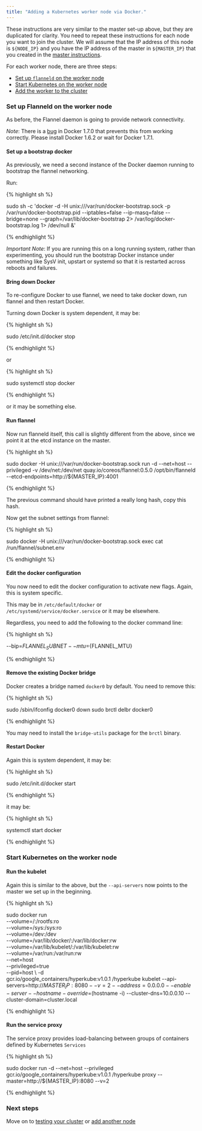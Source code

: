 ```yaml
---
title: "Adding a Kubernetes worker node via Docker."
---
```

These instructions are very similar to the master set-up above, but they are duplicated for clarity.
You need to repeat these instructions for each node you want to join the cluster.
We will assume that the IP address of this node is `${NODE_IP}` and you have the IP address of the master in `${MASTER_IP}` that you created in the [master instructions](master).

For each worker node, there are three steps:
   * [Set up `flanneld` on the worker node](#set-up-flanneld-on-the-worker-node)
   * [Start Kubernetes on the worker node](#start-kubernetes-on-the-worker-node)
   * [Add the worker to the cluster](#add-the-node-to-the-cluster)

### Set up Flanneld on the worker node

As before, the Flannel daemon is going to provide network connectivity.

_Note_:
There is a [bug](https://github.com/docker/docker/issues/14106) in Docker 1.7.0 that prevents this from working correctly.
Please install Docker 1.6.2 or wait for Docker 1.7.1.


#### Set up a bootstrap docker

As previously, we need a second instance of the Docker daemon running to bootstrap the flannel networking.

Run:

{% highlight sh %}

sudo sh -c 'docker -d -H unix:///var/run/docker-bootstrap.sock -p /var/run/docker-bootstrap.pid --iptables=false --ip-masq=false --bridge=none --graph=/var/lib/docker-bootstrap 2> /var/log/docker-bootstrap.log 1> /dev/null &'

{% endhighlight %}

_Important Note_:
If you are running this on a long running system, rather than experimenting, you should run the bootstrap Docker instance under something like SysV init, upstart or systemd so that it is restarted
across reboots and failures.

#### Bring down Docker

To re-configure Docker to use flannel, we need to take docker down, run flannel and then restart Docker.

Turning down Docker is system dependent, it may be:

{% highlight sh %}

sudo /etc/init.d/docker stop

{% endhighlight %}

or

{% highlight sh %}

sudo systemctl stop docker

{% endhighlight %}

or it may be something else.

#### Run flannel

Now run flanneld itself, this call is slightly different from the above, since we point it at the etcd instance on the master.

{% highlight sh %}

sudo docker -H unix:///var/run/docker-bootstrap.sock run -d --net=host --privileged -v /dev/net:/dev/net quay.io/coreos/flannel:0.5.0 /opt/bin/flanneld --etcd-endpoints=http://${MASTER_IP}:4001

{% endhighlight %}

The previous command should have printed a really long hash, copy this hash.

Now get the subnet settings from flannel:

{% highlight sh %}

sudo docker -H unix:///var/run/docker-bootstrap.sock exec <really-long-hash-from-above-here> cat /run/flannel/subnet.env

{% endhighlight %}


#### Edit the docker configuration

You now need to edit the docker configuration to activate new flags.  Again, this is system specific.

This may be in `/etc/default/docker` or `/etc/systemd/service/docker.service` or it may be elsewhere.

Regardless, you need to add the following to the docker command line:

{% highlight sh %}

--bip=${FLANNEL_SUBNET} --mtu=${FLANNEL_MTU}

{% endhighlight %}

#### Remove the existing Docker bridge

Docker creates a bridge named `docker0` by default.  You need to remove this:

{% highlight sh %}

sudo /sbin/ifconfig docker0 down
sudo brctl delbr docker0

{% endhighlight %}

You may need to install the `bridge-utils` package for the `brctl` binary.

#### Restart Docker

Again this is system dependent, it may be:

{% highlight sh %}

sudo /etc/init.d/docker start

{% endhighlight %}

it may be:

{% highlight sh %}

systemctl start docker

{% endhighlight %}

### Start Kubernetes on the worker node

#### Run the kubelet

Again this is similar to the above, but the `--api-servers` now points to the master we set up in the beginning.

{% highlight sh %}

sudo docker run \
    --volume=/:/rootfs:ro \
    --volume=/sys:/sys:ro \
    --volume=/dev:/dev \
    --volume=/var/lib/docker/:/var/lib/docker:rw \
    --volume=/var/lib/kubelet/:/var/lib/kubelet:rw \
    --volume=/var/run:/var/run:rw \
    --net=host \
    --privileged=true \
    --pid=host \ 
    -d \
    gcr.io/google_containers/hyperkube:v1.0.1 /hyperkube kubelet --api-servers=http://${MASTER_IP}:8080 --v=2 --address=0.0.0.0 --enable-server --hostname-override=$(hostname -i) --cluster-dns=10.0.0.10 --cluster-domain=cluster.local

{% endhighlight %}

#### Run the service proxy

The service proxy provides load-balancing between groups of containers defined by Kubernetes `Services`

{% highlight sh %}

sudo docker run -d --net=host --privileged gcr.io/google_containers/hyperkube:v1.0.1 /hyperkube proxy --master=http://${MASTER_IP}:8080 --v=2

{% endhighlight %}

### Next steps

Move on to [testing your cluster](testing) or [add another node](#adding-a-kubernetes-worker-node-via-docker)



